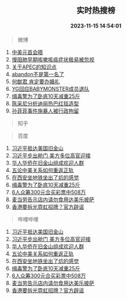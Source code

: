 <div align="center"><h2>实时热搜榜</h2><h4>2023-11-15 14:54:01</h4></div>

> 微博  

1. [中美元首会晤](https://s.weibo.com/weibo?q=%23%E4%B8%AD%E7%BE%8E%E5%85%83%E9%A6%96%E4%BC%9A%E6%99%A4%23&t=31&band_rank=1&Refer=top)<br />
2. [慢阻肺早期咳嗽咳痰症状极易被忽视](https://s.weibo.com/weibo?q=%23%E6%85%A2%E9%98%BB%E8%82%BA%E6%97%A9%E6%9C%9F%E5%92%B3%E5%97%BD%E5%92%B3%E7%97%B0%E7%97%87%E7%8A%B6%E6%9E%81%E6%98%93%E8%A2%AB%E5%BF%BD%E8%A7%86%23&t=31&band_rank=2&Refer=top)<br />
3. [关于APEC的知识点](https://s.weibo.com/weibo?q=%23%E5%85%B3%E4%BA%8EAPEC%E7%9A%84%E7%9F%A5%E8%AF%86%E7%82%B9%23&t=31&band_rank=3&Refer=top)<br />
4. [abandon不是第一名了](https://s.weibo.com/weibo?q=%23abandon%E4%B8%8D%E6%98%AF%E7%AC%AC%E4%B8%80%E5%90%8D%E4%BA%86%23&t=31&band_rank=4&Refer=top)<br />
5. [何猷君 肯定要办婚礼](https://s.weibo.com/weibo?q=%E4%BD%95%E7%8C%B7%E5%90%9B%20%E8%82%AF%E5%AE%9A%E8%A6%81%E5%8A%9E%E5%A9%9A%E7%A4%BC&t=31&band_rank=5&Refer=top)<br />
6. [YG回应BABYMONSTER成员退队](https://s.weibo.com/weibo?q=%23YG%E5%9B%9E%E5%BA%94BABYMONSTER%E6%88%90%E5%91%98%E9%80%80%E9%98%9F%23&t=31&band_rank=6&Refer=top)<br />
7. [缉毒警为了卧底10天减重25斤](https://s.weibo.com/weibo?q=%23%E7%BC%89%E6%AF%92%E8%AD%A6%E4%B8%BA%E4%BA%86%E5%8D%A7%E5%BA%9510%E5%A4%A9%E5%87%8F%E9%87%8D25%E6%96%A4%23&t=31&band_rank=7&Refer=top)<br />
8. [陈采尼分析迪丽热巴红毯造型](https://s.weibo.com/weibo?q=%23%E9%99%88%E9%87%87%E5%B0%BC%E5%88%86%E6%9E%90%E8%BF%AA%E4%B8%BD%E7%83%AD%E5%B7%B4%E7%BA%A2%E6%AF%AF%E9%80%A0%E5%9E%8B%23&t=31&band_rank=8&Refer=top)<br />
9. [孙菲菲事件施暴人被行政拘留](https://s.weibo.com/weibo?q=%23%E5%AD%99%E8%8F%B2%E8%8F%B2%E4%BA%8B%E4%BB%B6%E6%96%BD%E6%9A%B4%E4%BA%BA%E8%A2%AB%E8%A1%8C%E6%94%BF%E6%8B%98%E7%95%99%23&t=31&band_rank=9&Refer=top)<br />

> 知乎  


> 百度  

1. [习近平抵达美国旧金山](https://www.baidu.com/s?wd=%E4%B9%A0%E8%BF%91%E5%B9%B3%E6%8A%B5%E8%BE%BE%E7%BE%8E%E5%9B%BD%E6%97%A7%E9%87%91%E5%B1%B1&sa=fyb_news&rsv_dl=fyb_news)<br />
2. [习近平步出舱门 美方多位高官迎接](https://www.baidu.com/s?wd=%E4%B9%A0%E8%BF%91%E5%B9%B3%E6%AD%A5%E5%87%BA%E8%88%B1%E9%97%A8+%E7%BE%8E%E6%96%B9%E5%A4%9A%E4%BD%8D%E9%AB%98%E5%AE%98%E8%BF%8E%E6%8E%A5&sa=fyb_news&rsv_dl=fyb_news)<br />
3. [华人华侨在旧金山组成欢迎人群](https://www.baidu.com/s?wd=%E5%8D%8E%E4%BA%BA%E5%8D%8E%E4%BE%A8%E5%9C%A8%E6%97%A7%E9%87%91%E5%B1%B1%E7%BB%84%E6%88%90%E6%AC%A2%E8%BF%8E%E4%BA%BA%E7%BE%A4&sa=fyb_news&rsv_dl=fyb_news)<br />
4. [五论中美关系如何重返正轨](https://www.baidu.com/s?wd=%E4%BA%94%E8%AE%BA%E4%B8%AD%E7%BE%8E%E5%85%B3%E7%B3%BB%E5%A6%82%E4%BD%95%E9%87%8D%E8%BF%94%E6%AD%A3%E8%BD%A8&sa=fyb_news&rsv_dl=fyb_news)<br />
5. [在西安坐地铁坐出了炕的感觉](https://www.baidu.com/s?wd=%E5%9C%A8%E8%A5%BF%E5%AE%89%E5%9D%90%E5%9C%B0%E9%93%81%E5%9D%90%E5%87%BA%E4%BA%86%E7%82%95%E7%9A%84%E6%84%9F%E8%A7%89&sa=fyb_news&rsv_dl=fyb_news)<br />
6. [缉毒警为了卧底10天减重25斤](https://www.baidu.com/s?wd=%E7%BC%89%E6%AF%92%E8%AD%A6%E4%B8%BA%E4%BA%86%E5%8D%A7%E5%BA%9510%E5%A4%A9%E5%87%8F%E9%87%8D25%E6%96%A4&sa=fyb_news&rsv_dl=fyb_news)<br />
7. [6人众筹300元合买彩票中508万](https://www.baidu.com/s?wd=6%E4%BA%BA%E4%BC%97%E7%AD%B9300%E5%85%83%E5%90%88%E4%B9%B0%E5%BD%A9%E7%A5%A8%E4%B8%AD508%E4%B8%87&sa=fyb_news&rsv_dl=fyb_news)<br />
8. [麦当劳告示店内请勿食用达美乐披萨](https://www.baidu.com/s?wd=%E9%BA%A6%E5%BD%93%E5%8A%B3%E5%91%8A%E7%A4%BA%E5%BA%97%E5%86%85%E8%AF%B7%E5%8B%BF%E9%A3%9F%E7%94%A8%E8%BE%BE%E7%BE%8E%E4%B9%90%E6%8A%AB%E8%90%A8&sa=fyb_news&rsv_dl=fyb_news)<br />
9. [香港要拆光霓虹招牌？官方辟谣](https://www.baidu.com/s?wd=%E9%A6%99%E6%B8%AF%E8%A6%81%E6%8B%86%E5%85%89%E9%9C%93%E8%99%B9%E6%8B%9B%E7%89%8C%EF%BC%9F%E5%AE%98%E6%96%B9%E8%BE%9F%E8%B0%A3&sa=fyb_news&rsv_dl=fyb_news)<br />

> 哔哩哔哩  

1. [习近平抵达美国旧金山](https://www.baidu.com/s?wd=%E4%B9%A0%E8%BF%91%E5%B9%B3%E6%8A%B5%E8%BE%BE%E7%BE%8E%E5%9B%BD%E6%97%A7%E9%87%91%E5%B1%B1&sa=fyb_news&rsv_dl=fyb_news)<br />
2. [习近平步出舱门 美方多位高官迎接](https://www.baidu.com/s?wd=%E4%B9%A0%E8%BF%91%E5%B9%B3%E6%AD%A5%E5%87%BA%E8%88%B1%E9%97%A8+%E7%BE%8E%E6%96%B9%E5%A4%9A%E4%BD%8D%E9%AB%98%E5%AE%98%E8%BF%8E%E6%8E%A5&sa=fyb_news&rsv_dl=fyb_news)<br />
3. [华人华侨在旧金山组成欢迎人群](https://www.baidu.com/s?wd=%E5%8D%8E%E4%BA%BA%E5%8D%8E%E4%BE%A8%E5%9C%A8%E6%97%A7%E9%87%91%E5%B1%B1%E7%BB%84%E6%88%90%E6%AC%A2%E8%BF%8E%E4%BA%BA%E7%BE%A4&sa=fyb_news&rsv_dl=fyb_news)<br />
4. [五论中美关系如何重返正轨](https://www.baidu.com/s?wd=%E4%BA%94%E8%AE%BA%E4%B8%AD%E7%BE%8E%E5%85%B3%E7%B3%BB%E5%A6%82%E4%BD%95%E9%87%8D%E8%BF%94%E6%AD%A3%E8%BD%A8&sa=fyb_news&rsv_dl=fyb_news)<br />
5. [在西安坐地铁坐出了炕的感觉](https://www.baidu.com/s?wd=%E5%9C%A8%E8%A5%BF%E5%AE%89%E5%9D%90%E5%9C%B0%E9%93%81%E5%9D%90%E5%87%BA%E4%BA%86%E7%82%95%E7%9A%84%E6%84%9F%E8%A7%89&sa=fyb_news&rsv_dl=fyb_news)<br />
6. [缉毒警为了卧底10天减重25斤](https://www.baidu.com/s?wd=%E7%BC%89%E6%AF%92%E8%AD%A6%E4%B8%BA%E4%BA%86%E5%8D%A7%E5%BA%9510%E5%A4%A9%E5%87%8F%E9%87%8D25%E6%96%A4&sa=fyb_news&rsv_dl=fyb_news)<br />
7. [6人众筹300元合买彩票中508万](https://www.baidu.com/s?wd=6%E4%BA%BA%E4%BC%97%E7%AD%B9300%E5%85%83%E5%90%88%E4%B9%B0%E5%BD%A9%E7%A5%A8%E4%B8%AD508%E4%B8%87&sa=fyb_news&rsv_dl=fyb_news)<br />
8. [麦当劳告示店内请勿食用达美乐披萨](https://www.baidu.com/s?wd=%E9%BA%A6%E5%BD%93%E5%8A%B3%E5%91%8A%E7%A4%BA%E5%BA%97%E5%86%85%E8%AF%B7%E5%8B%BF%E9%A3%9F%E7%94%A8%E8%BE%BE%E7%BE%8E%E4%B9%90%E6%8A%AB%E8%90%A8&sa=fyb_news&rsv_dl=fyb_news)<br />
9. [香港要拆光霓虹招牌？官方辟谣](https://www.baidu.com/s?wd=%E9%A6%99%E6%B8%AF%E8%A6%81%E6%8B%86%E5%85%89%E9%9C%93%E8%99%B9%E6%8B%9B%E7%89%8C%EF%BC%9F%E5%AE%98%E6%96%B9%E8%BE%9F%E8%B0%A3&sa=fyb_news&rsv_dl=fyb_news)<br />
